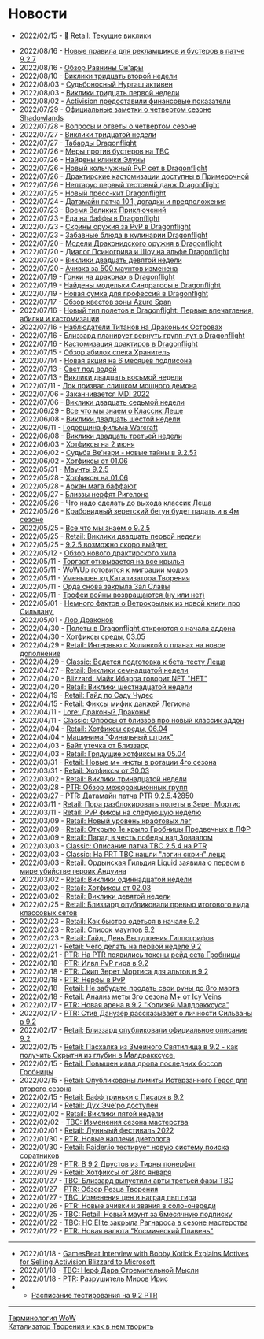 # Новости

- 2022/02/15	- [📌 Retail: Текущие виклики](Weekly-32.md)
<!-- - 2022/02/18	- [📌 Retail: Все что мы знаем о 9.2](../Guides/Guide-Next-Patch-9.2.html)-->
- 2022/08/16	- [Новые правила для рекламщиков и бустеров в патче 9.2.7](WH328354.md)
- 2022/08/16	- [Обзор Равнины Он'ары](WH328273.md)
- 2022/08/10	- [Виклики тридцать второй недели](Weekly-32.md)
- 2022/08/03	- [Судьбоносный Нургаш активен](WH328133.md)
- 2022/08/03	- [Виклики тридцать первой недели](Weekly-31.md)
- 2022/08/02	- [Activision предоставили финансовые показатели](WH328098.md)
- 2022/07/29	- [Официальные заметки о четвертом сезоне Shadowlands](WH328061.md)
- 2022/07/28	- [Вопросы и ответы о четвертом сезоне](WH328043.md)
- 2022/07/27	- [Виклики тридцатой недели](Weekly-30.md)
- 2022/07/27	- [Табарды Dragonflight](WH327973.md)
- 2022/07/26	- [Меры против бустеров на TBC](WH327973.md)
- 2022/07/26	- [Найдены клинки Элуны](WH327780.md)
- 2022/07/26	- [Новый кольчужный PvP сет в Dragonflight](WH327832.md)
- 2022/07/26	- [Драктирские кастомизации доступны в Примерочной](WH327977.md)
- 2022/07/26	- [Нелтарус первый тестовый данж Dragonflight](WH327960.md)
- 2022/07/25	- [Новый пресс-кит Dragonflight](WH327723.md)
- 2022/07/24	- [Датамайн патча 10.1, догадки и предположения](WH327821.md)
- 2022/07/23	- [Время Великих Приключений](WH327735.md)
- 2022/07/23	- [Еда на баффы в Dragonflight](WH327923.md)
- 2022/07/23	- [Скрины оружия за PvP в Dragonflight](WH327751.md)
- 2022/07/23	- [Забавные блюда в кулинарии Dragonflight](WH327937.md)
- 2022/07/20	- [Модели Драконидского оружия в Dragonflight](WH327764.md)
- 2022/07/20	- [Диалог Псиногрива и Шоу на альфе Dragonflight](WH327867.md)
- 2022/07/20	- [Виклики двадцать девятой недели](Weekly-29.md)
- 2022/07/20	- [Ачивка за 500 маунтов изменена](WH327852.md)
- 2022/07/19	- [Гонки на драконах в Dragonflight](WH327817.md)
- 2022/07/19	- [Найдены модельки Синдрагосы в Dragonflight](WH327726.md)
- 2022/07/19	- [Новая сумка для профессий в Dragonflight](WH327692.md)
- 2022/07/17	- [Обзор квестов зоны Azure Span](WH327686.md)
- 2022/07/16	- [Новый тип полетов в Dragonflight: Первые впечатления, абилки и кастомизации](WH327680.md)
- 2022/07/16	- [Наблюдатели Титанов на Драконьих Островах](WH327708.md)
- 2022/07/16	- [Близзард планирует вернуть групп-лут в Dragonflight](WH327693.md)
- 2022/07/16	- [Кастомизация драктиров в Dragonflight](WH327677.md)
- 2022/07/15	- [Обзор абилок спека Хранитель](WH327691.md)
- 2022/07/14	- [Новая акция на 6 месяцев подписона](WH327644.md)
- 2022/07/13	- [Свет под водой](../Guides/Guide-Luminous-Luminaries-01)
- 2022/07/13	- [Виклики двадцать восьмой недели](Weekly-28.md)
- 2022/07/11	- [Лок призвал слишком мощного демона](IV66715.md)
- 2022/07/06	- [Заканчивается MDI 2022](mmoc10682.md)
- 2022/07/06	- [Виклики двадцать седьмой недели](Weekly-27.md)
- 2022/06/29	- [Все что мы знаем о Классик Леще](../Guides/Guide-WotLK.md)
- 2022/06/08	- [Виклики двадцать шестой недели](Weekly-26.md)
- 2022/06/11	- [Годовщина фильма Warcraft](WH327338.md)
- 2022/06/08	- [Виклики двадцать третьей недели](Weekly-23.md)
- 2022/06/03	- [Хотфиксы на 2 июня](WH327258.md)
- 2022/06/02	- [Судьба Ве'нари - новые тайны в 9.2.5?](WH327232.md)
- 2022/06/02	- [Хотфиксы от 01.06](WH327243.md)
- 2022/05/31	- [Маунты 9.2.5](WH327199.md)
- 2022/05/28	- [Хотфиксы на 01.06](WH327190.md)
- 2022/05/28	- [Аркан мага баффают](WH327187.md)
- 2022/05/27	- [Близзы нерфят Ригелона](WH327186.md)
- 2022/05/26	- [Что надо сделать до выхода классик Леща](WH326926.md)
- 2022/05/26	- [Крабовидный зеретский бегун будет падать и в 4м сезоне](WH327168.md)
- 2022/05/25	- [Все что мы знаем о 9.2.5](../Guides/Guide-9.2.5.md)
- 2022/05/25	- [Retail: Виклики двадцать первой недели](Weekly-21.md)
- 2022/05/25	- [9.2.5 возможно скоро выйдет.](IV65949.md)
- 2022/05/12	- [Обзор нового драктирского хила](WH326948.md)
- 2022/05/11	- [Торгаст открывается на все крылья](WH327006.md)
- 2022/05/11	- [WoWUp готовится к миграции модов](WH327021.md)
- 2022/05/11	- [Уменьшен кд Катализатора Творения](WH327024.md)
- 2022/05/11	- [Орда снова закрыла Зал Славы](WH327026.md)
- 2022/05/11	- [Трофеи войны возвращаются (ну или нет)](WH327023.md)
- 2022/05/01	- [Немного фактов о Ветрокрылых из новой книги про Сильвану.](Sylvanas-Book-Facts.md)
- 2022/05/01	- [Лор Драконов](WH326856.md)
- 2022/04/30	- [Полеты в Dragonflight откроются с начала аддона](WH326874.md)
- 2022/04/30	- [Хотфиксы среды, 03.05](WH326908.md)
- 2022/04/29	- [Retail: Интервью c Холинкой о планах на новое дополнение](WH326888.md)
- 2022/04/29	- [Classic: Ведется подготовка к бета-тесту Леща](WH326887.md)
- 2022/04/27	- [Retail: Виклики семнадцатой недели](Weekly-17.md)
- 2022/04/20	- [Blizzard: Майк Ибарра говорит NFT "НЕТ"](WH326716.md)
- 2022/04/20	- [Retail: Виклики шестнадцатой недели](Weekly-16.md)
- 2022/04/19	- [Retail: Гайд по Саду Чудес](../Guides/Guide-Noblegarden.md)
- 2022/04/15	- [Retail: Фиксы мифик данжей Легиона](../Guides/Guide-Timewalking-Legion.md)
- 2022/04/11	- [Lore: Драконы? Драконы!](WH326637.md)
- 2022/04/11	- [Classic: Опросы от близзов про новый классик аддон](WH326656.md)
- 2022/04/04	- [Retail: Хотфиксы среды, 06.04](WH326623.md)
- 2022/04/04	- [Машинима "Финальный штрих"](TI624A7C27.md)
- 2022/04/03	- [Байт утечка от Близзард](WH326583.md)
- 2022/04/03	- [Retail: Грядущие хотфиксы на 05.04](WH326581.md)
- 2022/03/31	- [Retail: Новые м+ инсты в ротации 4го сезона](WH347922.md)
- 2022/03/31	- [Retail: Хотфиксы от 30.03](WH326551.md)
- 2022/03/02	- [Retail: Виклики тринадцатой недели](Weekly-13.md)
- 2022/03/28	- [PTR: Обзор межфракционных групп](WH326509.md)
- 2022/03/27	- [PTR: Датамайн патча PTR 9.2.5.42850](MMC10463.md)
- 2022/03/11	- [Retail: Пора разблокировать полеты в Зерет Мортис](WH326348.md)
- 2022/03/11	- [Retail: PvP фиксы на следующую неделю](WH326322.md)
- 2022/03/09	- [Retail: Новый уровень крафтовых лег](WH326275.md)
- 2022/03/09	- [Retail: Открыто 1е крыло Гробницы Предвечных в ЛФР](WH326276.md)
- 2022/03/09	- [Retail: Парад в честь победы над Зоваалом](WH326274.md)
- 2022/03/03	- [Classic: Описание патча TBC 2.5.4 на PTR](WH326195.md)
- 2022/03/03	- [Classic: На PRT TBC нашли "логин скрин" леща](WH326184.md)
- 2022/03/03	- [Retail: Ордынская Гильдия Liquid заявила о первом в мире убийстве героик Андуина](WH326180.md)
- 2022/03/02	- [Retail: Виклики одиннадцатой недели](Weekly-11.md)
- 2022/03/02	- [Retail: Хотфиксы от 02.03](326177.md)
- 2022/03/02	- [Retail: Виклики девятой недели](Weekly-09.md)
- 2022/02/25	- [Retail: Близзард опубликовали превью итогового вида классовых сетов](WH326090.md)
- 2022/02/23	- [Retail: Как быстро одеться в начале 9.2](IV343582.md)
- 2022/02/23	- [Retail: Список маунтов 9.2](326040.md)
- 2022/02/23	- [Retail: Гайд: День Вылупления Гиппогрифов](../Guides/Guide-Hatching-of-the-Hippogryphs.md)
- 2022/02/21	- [Retail: Чего делать на первой неделе 9.2](326032.md)
- 2022/02/21	- [PTR: На PTR появились токены рейд сета Гробницы](326024.md)
- 2022/02/18	- [PTR: Илвл PvP гира в 9.2](WH325977.md)
- 2022/02/18	- [PTR: Скип Зерет Мортиса для альтов в 9.2](IV64341.md)
- 2022/02/18	- [PTR: Нерфы в PvP](WH326000.md)
- 2022/02/18	- [Retail: Не забудьте продать свои руны до 8го марта](IV64356.md)
- 2022/02/18	- [Retail: Анализ меты 3го сезона М+ от Icy Veins](IV64263.md)
- 2022/02/17	- [PTR: Новая арена в 9.2 "Колизей Малдракксуса"](WH325951.md)  
- 2022/02/17	- [PTR: Стив Данузер рассказывает о личности Сильваны в 9.2](WH325990.md)
- 2022/02/17	- [Retail: Близзард опубликовали официальное описание 9.2](23762274.md)
- 2022/02/15	- [Retail: Пасхалка из Змеиного Святилища в 9.2 - как получить Скрытня из глубин в Малдракксусе.](325971.md)
- 2022/02/15	- [Retail: Повышен илвл дропа последних боссов Гробницы](325943.md)
- 2022/02/15	- [Retail: Опубликованы лимиты Истерзанного Героя для второго сезона](325967.md)
- 2022/02/15	- [Retail: Бафф триньки с Писаря в 9.2](325872.md)
- 2022/02/14	- [Retail: Дух Эче'ро доступен](325950.md)
- 2022/02/02	- [Retail: Виклики пятой недели](Weekly-05.md)
- 2022/02/02	- [TBC: Изменения сезона мастерства](325843.md)
- 2022/02/01	- [Retail: Лунныый фестиваль 2022](325815.md)
- 2022/01/30	- [PTR: Новые наплечи диетолога](325725.md)
- 2022/01/30	- [Retail: Raider.io тестирует новую систему поиска соратников](325797.md)
- 2022/01/29	- [PTR: В 9.2 Друстов из Тирны понерфят](325800.md)
- 2022/01/29	- [Retail: Хотфиксы от 28го января](325802.md)
- 2022/01/27	- [TBC: Близзард выпустили арты третьей фазы TBC](325786.md)
- 2022/01/27	- [PTR: Обзор Резца Творения](../Guides/Guide-Genesis-Lathe.md)
- 2022/01/27	- [TBC: Изменения цен и наград пвп гира](325761.md)
- 2022/01/26	- [PTR: Новые ачивки и звания в соло-очереди](325751.md)
- 2022/01/25	- [TBC: Retail: Новый маунт за 6месячную подписку](325729.md)
- 2022/01/22	- [TBC: HC Elite закрыла Рагнароса в сезоне мастерства](325709.md)
- 2022/01/22	- [PTR: Новая валюта "Космический Плавень"](325707.md)

---
- 2022/01/18	- [GamesBeat Interview with Bobby Kotick Explains Motives for Selling Activision Blizzard to Microsoft](325656.md)
- 2022/01/18	- [TBC: Нерф Дара Стремительной Мысли](325638.md)  
- 2022/01/18	- [PTR: Разрушитель Миров Ирис](325607.md)  
-	- [Расписание тестирования на 9.2 PTR](PTR-9.2-Testing-Schedule.md)

---
[Терминология WoW](../Guides/Guide-Terms.md)  
[Катализатор Творения и как в нем творить](../Guides/Guide-Creation-Catalyst.md)  